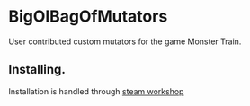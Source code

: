 # BigOlBagOfMutators
User contributed custom mutators for the game Monster Train.

## Installing.

Installation is handled through [steam workshop](https://steamcommunity.com/sharedfiles/filedetails/?id=2964979662)
